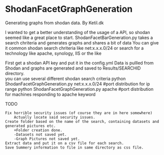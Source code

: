 # ShodanFacetGraphGeneration
Generating graphs from shodan data.
By Ketil.dk 
 
I wanted to get a better understanding of the usage of a API, so shodan seemed like a great place to start.
ShodanFacetBarGeneration.py takes a search chriteria and generates graphs and shares a bit of data
You can give it common shodan search chriteria like net:x.x.x.0/24  or search for a technology like apache, synology, IIS or the like

First get a shodan API key and put it in the config.yml
Data is pullled from Shodan and graphs are generated and saved to Results/SEARCHID directory.  
you can use several different shodan search criteria 
	python ShodanFacetGraphGeneration.py net:x.x.x.0/24	#port distribution for ip range
	python ShodanFacetGraphGeneration.py apache		#port distribution for machines responding to apache keyword




TODO

	Fix horrible security issues (of course they are in here somewhere)
		Actually locate said security issues.
	Create folder based on the name of the search, containing datasets and generated pictures etc.
		+Folder creation done.
		-Datasets not saved yet.
		-Graph Pictures not saved yet.
	Extract data and put it on a csv file for each search.
	Save Summery information to file in same directory as css file.
